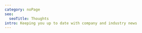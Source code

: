 ```yaml
---
category: noPage
seo:
  seoTitle: Thoughts
intro: Keeping you up to date with company and industry news
---
```


